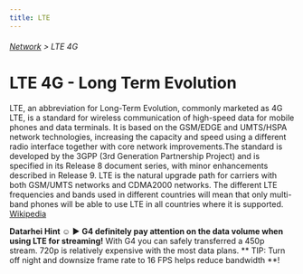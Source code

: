 ```yaml
---
title: LTE
---
```

###### [Network](../wiki/network-technology.html) > LTE 4G

# LTE 4G - Long Term Evolution

LTE, an abbreviation for Long-Term Evolution, commonly marketed as 4G LTE, is a standard for wireless communication of high-speed data for mobile phones and data terminals. It is based on the GSM/EDGE and UMTS/HSPA network technologies, increasing the capacity and speed using a different radio interface together with core network improvements.The standard is developed by the 3GPP (3rd Generation Partnership Project) and is specified in its Release 8 document series, with minor enhancements described in Release 9.
LTE is the natural upgrade path for carriers with both GSM/UMTS networks and CDMA2000 networks. The different LTE frequencies and bands used in different countries will mean that only multi-band phones will be able to use LTE in all countries where it is supported. <a href="https://en.wikipedia.org/wiki/Long_Term_Evolution" target="_blank">Wikipedia</a> 

**Datarhei Hint ☺** ► **G4 definitely pay attention on the data volume when using LTE for streaming!** With G4 you can safely transferred a 450p stream. 720p is relatively expensive with the most data plans. ** TIP: Turn off night and downsize frame rate to 16 FPS helps reduce bandwidth **! 
